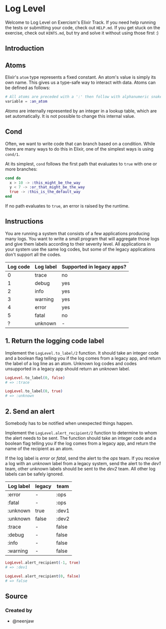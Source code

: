 # Log Level

Welcome to Log Level on Exercism's Elixir Track.
If you need help running the tests or submitting your code, check out `HELP.md`.
If you get stuck on the exercise, check out `HINTS.md`, but try and solve it without using those first :)

## Introduction

## Atoms

Elixir's `atom` type represents a fixed constant. An atom's value is simply its own name. This gives us a type-safe way to interact with data. Atoms can be defined as follows:

```elixir
# All atoms are preceded with a ':' then follow with alphanumeric snake-cased characters
variable = :an_atom
```

_Atoms_ are internally represented by an integer in a lookup table, which are set automatically. It is not possible to change this internal value.

## Cond

Often, we want to write code that can branch based on a condition. While there are many ways to do this in Elixir, one of the simplest ways is using `cond/1`.

At its simplest, `cond` follows the first path that evaluates to `true` with one or more branches:

```elixir
cond do
  x > 10 -> :this_might_be_the_way
  y < 7 -> :or_that_might_be_the_way
  true -> :this_is_the_default_way
end
```

If no path evaluates to `true`, an error is raised by the runtime.

## Instructions

You are running a system that consists of a few applications producing many logs. You want to write a small program that will aggregate those logs and give them labels according to their severity level. All applications in your system use the same log codes, but some of the legacy applications don't support all the codes.

| Log code | Log label | Supported in legacy apps? |
| -------- | --------- | ------------------------- |
| 0        | trace     | no                        |
| 1        | debug     | yes                       |
| 2        | info      | yes                       |
| 3        | warning   | yes                       |
| 4        | error     | yes                       |
| 5        | fatal     | no                        |
| ?        | unknown   | -                         |

## 1. Return the logging code label

Implement the `LogLevel.to_label/2` function. It should take an integer code and a boolean flag telling you if the log comes from a legacy app, and return the label of a log line as an atom. Unknown log codes and codes unsupported in a legacy app should return an _unknown_ label.

```elixir
LogLevel.to_label(0, false)
# => :trace

LogLevel.to_label(0, true)
# => :unknown
```

## 2. Send an alert

Somebody has to be notified when unexpected things happen.

Implement the `LogLevel.alert_recipient/2` function to determine to whom the alert needs to be sent. The function should take an integer code and a boolean flag telling you if the log comes from a legacy app, and return the name of the recipient as an atom.

If the log label is _error_ or _fatal_, send the alert to the _ops_ team. If you receive a log with an _unknown_ label from a legacy system, send the alert to the _dev1_ team, other unknown labels should be sent to the _dev2_ team. All other log labels can be safely ignored.

| Log label | legacy | team  |
| --------- | ------ | ----- |
| :error    | -      | :ops  |
| :fatal    | -      | :ops  |
| :unknown  | true   | :dev1 |
| :unknown  | false  | :dev2 |
| :trace    | -      | false |
| :debug    | -      | false |
| :info     | -      | false |
| :warning  | -      | false |

```elixir
LogLevel.alert_recipient(-1, true)
# => :dev1

LogLevel.alert_recipient(0, false)
# => false
```

## Source

### Created by

- @neenjaw